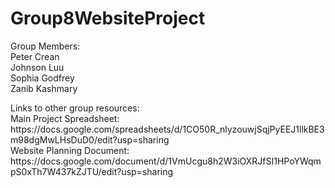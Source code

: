 # Group8WebsiteProject

<p>Group Members:<br>
Peter Crean<br>
Johnson Luu<br>
Sophia Godfrey<br>
Zanib Kashmary</p>

<p>Links to other group resources:<br>
Main Project Spreadsheet: https://docs.google.com/spreadsheets/d/1CO50R_nlyzouwjSqjPyEEJ1llkBE3m98dgMwLHsDuD0/edit?usp=sharing <br>
Website Planning Document: https://docs.google.com/document/d/1VmUcgu8h2W3iOXRJfSI1HPoYWqmpS0xTh7W437kZJTU/edit?usp=sharing <br> </p>
